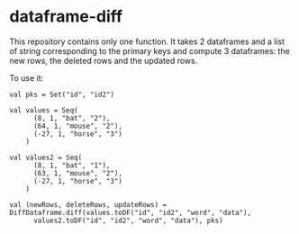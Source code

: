 # dataframe-diff

This repository contains only one function.
It takes 2 dataframes and a list of string corresponding to the primary keys and compute 3 dataframes: the new rows, the deleted rows and the updated rows.

To use it:
```
val pks = Set("id", "id2")

val values = Seq(
      (8, 1, "bat", "2"),
      (64, 1, "mouse", "2"),
      (-27, 1, "horse", "3")
    )

val values2 = Seq(
      (8, 1, "bat", "1"),
      (63, 1, "mouse", "2"),
      (-27, 1, "horse", "3")
    )

val (newRows, deleteRows, updateRows) = DiffDataframe.diff(values.toDF("id", "id2", "word", "data"), 
      values2.toDF("id", "id2", "word", "data"), pks)
```
